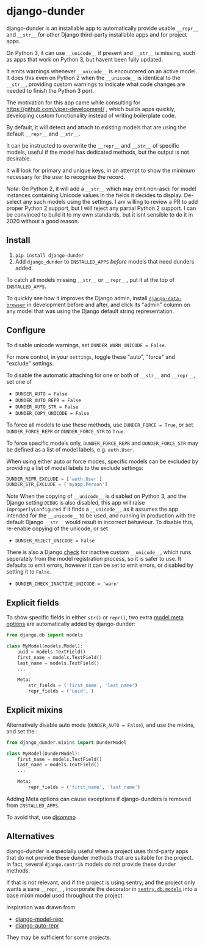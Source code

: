 # django-dunder

django-dunder is an installable app to automatically provide usable
`__repr__` and `__str__` for other Django third-party installable apps
and for project apps.

On Python 3, it can use `__unicode__` if present and `__str__` is missing,
such as apps that work on Python 3, but havent been fully updated.

It emits warnings whenever `__unicode__` is encountered on an active model.
It does this even on Python 2 when the `__unicode__`
is identical to the `__str__`, providing custom warnings to indicate what
code changes are needed to finish the Python 3 port.

The motivation for this app came while consulting for
https://github.com/viper-development/ , which builds apps quickly,
developing custom functionality instead of writing boilerplate code.

By default, it will detect and attach to existing models that are using
the default `__repr__` and `__str__`.

It can be instructed to overwrite the `__repr__` and `__str__` of specific
models, useful if the model has dedicated methods, but the output is not
desirable.

It will look for primary and unique keys, in an attempt to show the minimum
necessary for the user to recognise the record.

*Note*: On Python 2, it will add a `__str__` which may emit non-ascii for
model instances containing Unicode values in the fields it decides to
display.  De-select any such models using the settings.  I am willing to
review a PR to add proper Python 2 support, but I will reject any partial
Python 2 support.  I can be convinced to build it to my own standards,
but it isnt sensible to do it in 2020 without a good reason.

## Install

1. `pip install django-dunder`
2. Add `django_dunder` to `INSTALLED_APPS` *before* models that need
   dunders added.

To catch all models missing `__str__` or `__repr__`, put it at the top
of `INSTALLED_APPS`.

To quickly see how it improves the Django admin, install
[`django-data-browser`](https://github.com/tolomea/django-data-browser)
in development before and after, and click its "admin" column on
any model that was using the Django default string representation.

## Configure

To disable unicode warnings, set `DUNDER_WARN_UNICODE = False`.

For more control, in your `settings`, toggle these "auto", "force" and
"exclude" settings.

To disable the automatic attaching for one or both of `__str__` and `__repr__`,
set one of

- `DUNDER_AUTO = False`
- `DUNDER_AUTO_REPR = False`
- `DUNDER_AUTO_STR = False`
- `DUNDER_COPY_UNICODE = False`

To force all models to use these methods, use `DUNDER_FORCE = True`, or
set `DUNDER_FORCE_REPR` or `DUNDER_FORCE_STR` to `True`.

To force specific models only, `DUNDER_FORCE_REPR` and `DUNDER_FORCE_STR`
may be defined as a list of model labels, e.g. `auth.User`.

When using either auto or force modes, specific models can be excluded
by providing a list of model labels to the exclude settings:

```py
DUNDER_REPR_EXCLUDE = ['auth.User']
DUNDER_STR_EXCLUDE = ['myapp.Person']
```

*Note* When the copying of `__unicode__` is disabled on Python 3, and the
Django setting `DEBUG` is also disabled, this app will raise
`ImproperlyConfigured` if it finds a `__unicode__`, as it assumes the app
intended for the `__unicode__` to be used, and running in production with
the default Django `__str__` would result in incorrect behaviour.
To disable this, re-enable copying of the unicode, or set

- `DUNDER_REJECT_UNICODE = False`

There is also a Django [check](https://docs.djangoproject.com/en/3.0/topics/checks/)
for inactive custom `__unicode__`, which runs seperately from the model
registration process, so it is safer to use.  It defaults to emit errors,
however it can be set to emit errors, or disabled by setting it to `False`.

- `DUNDER_CHECK_INACTIVE_UNICODE = 'warn'`

## Explicit fields

To show specific fields in either `str()` or `repr()`, two extra
[model meta options](https://docs.djangoproject.com/en/dev/ref/models/options)
are automatically added by django-dunder:

```py
from django.db import models

class MyModel(models.Model):
    uuid = models.TextField()
    first_name = models.TextField()
    last_name = models.TextField()
    ...

    Meta:
        str_fields = ('first_name', 'last_name')
        repr_fields = ('uuid', )
```

## Explicit mixins

Alternatively disable auto mode (`DUNDER_AUTO = False`), and use the
mixins, and set the :

```py
from django_dunder.mixins import DunderModel

class MyModel(DunderModel):
    first_name = models.TextField()
    last_name = models.TextField()
    ...

    Meta:
        repr_fields = ('first_name', 'last_name')
```

Adding Meta options can cause exceptions if django-dunders is removed
from `INSTALLED_APPS`.

To avoid that, use [djsommo](https://github.com/jayvdb/djsommo)

## Alternatives

django-dunder is especially useful when a project uses third-party apps
that do not provide these dunder methods that are suitable for the project.
In fact, several `django.contrib` models do not provide these dunder methods.

If that is not relevant, and if the project is using sentry, and the project
only wants a sane `__repr__`, incorporate the decorator in
[`sentry.db.models`](https://github.com/getsentry/sentry/blob/master/src/sentry/db/models/base.py)
into a base mixin model used throughout the project.

Inspiration was drawn from
- [django-model-repr](https://github.com/relip/django-model-repr)
- [django-auto-repr](https://github.com/dan-passaro/django-auto-repr)

They may be sufficient for some projects.
